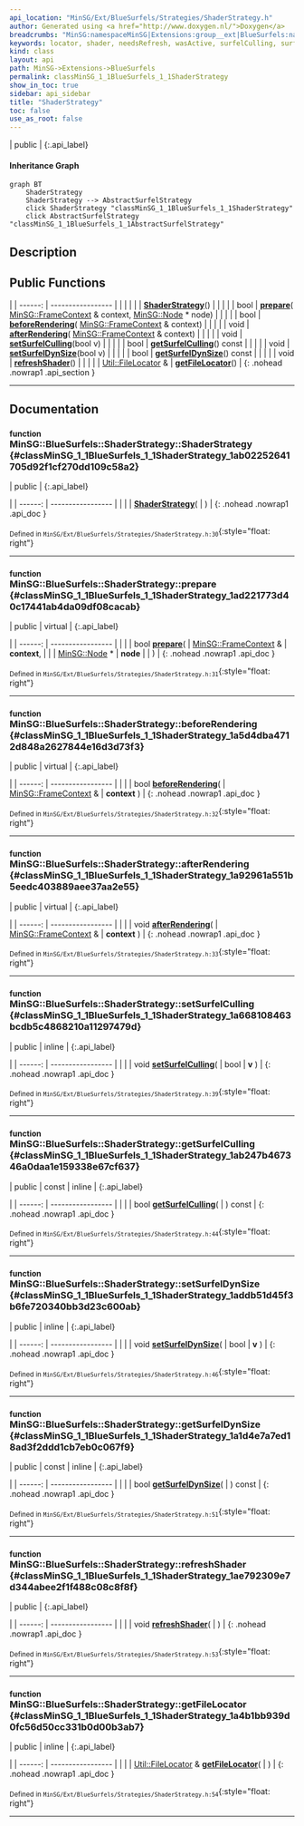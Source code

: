 ```yaml
---
api_location: "MinSG/Ext/BlueSurfels/Strategies/ShaderStrategy.h"
author: Generated using <a href="http://www.doxygen.nl/">Doxygen</a>
breadcrumbs: "MinSG:namespaceMinSG|Extensions:group__ext|BlueSurfels:namespaceMinSG_1_1BlueSurfels"
keywords: locator, shader, needsRefresh, wasActive, surfelCulling, surfelDynSize, ShaderStrategy, prepare, beforeRendering, afterRendering, setSurfelCulling, getSurfelCulling, setSurfelDynSize, getSurfelDynSize, refreshShader, getFileLocator
kind: class
layout: api
path: MinSG->Extensions->BlueSurfels
permalink: classMinSG_1_1BlueSurfels_1_1ShaderStrategy
show_in_toc: true
sidebar: api_sidebar
title: "ShaderStrategy"
toc: false
use_as_root: false
---
```


| public |
{:.api_label}

#### Inheritance Graph

```mermaid
graph BT
	ShaderStrategy
	ShaderStrategy --> AbstractSurfelStrategy
	click ShaderStrategy "classMinSG_1_1BlueSurfels_1_1ShaderStrategy"
	click AbstractSurfelStrategy "classMinSG_1_1BlueSurfels_1_1AbstractSurfelStrategy"
```

## Description





## Public Functions

|
| ------: | ----------------- |
|  | |
|  | **[ShaderStrategy](#classMinSG_1_1BlueSurfels_1_1ShaderStrategy_1ab02252641705d92f1cf270dd109c58a2)**() |
|  | |
| bool | **[prepare](#classMinSG_1_1BlueSurfels_1_1ShaderStrategy_1ad221773d40c17441ab4da09df08cacab)**( [MinSG::FrameContext](classMinSG_1_1FrameContext) & context,  [MinSG::Node](classMinSG_1_1Node) * node) |
|  | |
| bool | **[beforeRendering](#classMinSG_1_1BlueSurfels_1_1ShaderStrategy_1a5d4dba4712d848a2627844e16d3d73f3)**( [MinSG::FrameContext](classMinSG_1_1FrameContext) & context) |
|  | |
| void | **[afterRendering](#classMinSG_1_1BlueSurfels_1_1ShaderStrategy_1a92961a551b5eedc403889aee37aa2e55)**( [MinSG::FrameContext](classMinSG_1_1FrameContext) & context) |
|  | |
| void | **[setSurfelCulling](#classMinSG_1_1BlueSurfels_1_1ShaderStrategy_1a668108463bcdb5c4868210a11297479d)**(bool v) |
|  | |
| bool | **[getSurfelCulling](#classMinSG_1_1BlueSurfels_1_1ShaderStrategy_1ab247b467346a0daa1e159338e67cf637)**() const |
|  | |
| void | **[setSurfelDynSize](#classMinSG_1_1BlueSurfels_1_1ShaderStrategy_1addb51d45f3b6fe720340bb3d23c600ab)**(bool v) |
|  | |
| bool | **[getSurfelDynSize](#classMinSG_1_1BlueSurfels_1_1ShaderStrategy_1a1d4e7a7ed18ad3f2ddd1cb7eb0c067f9)**() const |
|  | |
| void | **[refreshShader](#classMinSG_1_1BlueSurfels_1_1ShaderStrategy_1ae792309e7d344abee2f1f488c08c8f8f)**() |
|  | |
| [Util::FileLocator](classUtil_1_1FileLocator) & | **[getFileLocator](#classMinSG_1_1BlueSurfels_1_1ShaderStrategy_1a4b1bb939d0fc56d50cc331b0d00b3ab7)**() |
{: .nohead .nowrap1 .api_section }


-------------------------------------------------------------------

## Documentation

### <small>function</small><br/> MinSG::BlueSurfels::ShaderStrategy::ShaderStrategy {#classMinSG_1_1BlueSurfels_1_1ShaderStrategy_1ab02252641705d92f1cf270dd109c58a2}

| public |
{:.api_label}

|
| ------: | ----------------- |
|  |
|  **[ShaderStrategy](#classMinSG_1_1BlueSurfels_1_1ShaderStrategy_1ab02252641705d92f1cf270dd109c58a2)**( |  ) |
{: .nohead .nowrap1 .api_doc }





<sub>Defined in `MinSG/Ext/BlueSurfels/Strategies/ShaderStrategy.h:30`</sub>{:style="float: right"}

-------------------------------------------------------------------

### <small>function</small><br/> MinSG::BlueSurfels::ShaderStrategy::prepare {#classMinSG_1_1BlueSurfels_1_1ShaderStrategy_1ad221773d40c17441ab4da09df08cacab}

| public | virtual |
{:.api_label}

|
| ------: | ----------------- |
|  |
| bool **[prepare](#classMinSG_1_1BlueSurfels_1_1ShaderStrategy_1ad221773d40c17441ab4da09df08cacab)**( |  [MinSG::FrameContext](classMinSG_1_1FrameContext) & | **context**, |
| |  [MinSG::Node](classMinSG_1_1Node) * | **node** |
|   ) |
{: .nohead .nowrap1 .api_doc }





<sub>Defined in `MinSG/Ext/BlueSurfels/Strategies/ShaderStrategy.h:31`</sub>{:style="float: right"}

-------------------------------------------------------------------

### <small>function</small><br/> MinSG::BlueSurfels::ShaderStrategy::beforeRendering {#classMinSG_1_1BlueSurfels_1_1ShaderStrategy_1a5d4dba4712d848a2627844e16d3d73f3}

| public | virtual |
{:.api_label}

|
| ------: | ----------------- |
|  |
| bool **[beforeRendering](#classMinSG_1_1BlueSurfels_1_1ShaderStrategy_1a5d4dba4712d848a2627844e16d3d73f3)**( |  [MinSG::FrameContext](classMinSG_1_1FrameContext) & | **context** ) |
{: .nohead .nowrap1 .api_doc }





<sub>Defined in `MinSG/Ext/BlueSurfels/Strategies/ShaderStrategy.h:32`</sub>{:style="float: right"}

-------------------------------------------------------------------

### <small>function</small><br/> MinSG::BlueSurfels::ShaderStrategy::afterRendering {#classMinSG_1_1BlueSurfels_1_1ShaderStrategy_1a92961a551b5eedc403889aee37aa2e55}

| public | virtual |
{:.api_label}

|
| ------: | ----------------- |
|  |
| void **[afterRendering](#classMinSG_1_1BlueSurfels_1_1ShaderStrategy_1a92961a551b5eedc403889aee37aa2e55)**( |  [MinSG::FrameContext](classMinSG_1_1FrameContext) & | **context** ) |
{: .nohead .nowrap1 .api_doc }





<sub>Defined in `MinSG/Ext/BlueSurfels/Strategies/ShaderStrategy.h:33`</sub>{:style="float: right"}

-------------------------------------------------------------------

### <small>function</small><br/> MinSG::BlueSurfels::ShaderStrategy::setSurfelCulling {#classMinSG_1_1BlueSurfels_1_1ShaderStrategy_1a668108463bcdb5c4868210a11297479d}

| public | inline |
{:.api_label}

|
| ------: | ----------------- |
|  |
| void **[setSurfelCulling](#classMinSG_1_1BlueSurfels_1_1ShaderStrategy_1a668108463bcdb5c4868210a11297479d)**( | bool | **v** ) |
{: .nohead .nowrap1 .api_doc }





<sub>Defined in `MinSG/Ext/BlueSurfels/Strategies/ShaderStrategy.h:39`</sub>{:style="float: right"}

-------------------------------------------------------------------

### <small>function</small><br/> MinSG::BlueSurfels::ShaderStrategy::getSurfelCulling {#classMinSG_1_1BlueSurfels_1_1ShaderStrategy_1ab247b467346a0daa1e159338e67cf637}

| public | const | inline |
{:.api_label}

|
| ------: | ----------------- |
|  |
| bool **[getSurfelCulling](#classMinSG_1_1BlueSurfels_1_1ShaderStrategy_1ab247b467346a0daa1e159338e67cf637)**( |  ) const |
{: .nohead .nowrap1 .api_doc }





<sub>Defined in `MinSG/Ext/BlueSurfels/Strategies/ShaderStrategy.h:44`</sub>{:style="float: right"}

-------------------------------------------------------------------

### <small>function</small><br/> MinSG::BlueSurfels::ShaderStrategy::setSurfelDynSize {#classMinSG_1_1BlueSurfels_1_1ShaderStrategy_1addb51d45f3b6fe720340bb3d23c600ab}

| public | inline |
{:.api_label}

|
| ------: | ----------------- |
|  |
| void **[setSurfelDynSize](#classMinSG_1_1BlueSurfels_1_1ShaderStrategy_1addb51d45f3b6fe720340bb3d23c600ab)**( | bool | **v** ) |
{: .nohead .nowrap1 .api_doc }





<sub>Defined in `MinSG/Ext/BlueSurfels/Strategies/ShaderStrategy.h:46`</sub>{:style="float: right"}

-------------------------------------------------------------------

### <small>function</small><br/> MinSG::BlueSurfels::ShaderStrategy::getSurfelDynSize {#classMinSG_1_1BlueSurfels_1_1ShaderStrategy_1a1d4e7a7ed18ad3f2ddd1cb7eb0c067f9}

| public | const | inline |
{:.api_label}

|
| ------: | ----------------- |
|  |
| bool **[getSurfelDynSize](#classMinSG_1_1BlueSurfels_1_1ShaderStrategy_1a1d4e7a7ed18ad3f2ddd1cb7eb0c067f9)**( |  ) const |
{: .nohead .nowrap1 .api_doc }





<sub>Defined in `MinSG/Ext/BlueSurfels/Strategies/ShaderStrategy.h:51`</sub>{:style="float: right"}

-------------------------------------------------------------------

### <small>function</small><br/> MinSG::BlueSurfels::ShaderStrategy::refreshShader {#classMinSG_1_1BlueSurfels_1_1ShaderStrategy_1ae792309e7d344abee2f1f488c08c8f8f}

| public |
{:.api_label}

|
| ------: | ----------------- |
|  |
| void **[refreshShader](#classMinSG_1_1BlueSurfels_1_1ShaderStrategy_1ae792309e7d344abee2f1f488c08c8f8f)**( |  ) |
{: .nohead .nowrap1 .api_doc }





<sub>Defined in `MinSG/Ext/BlueSurfels/Strategies/ShaderStrategy.h:53`</sub>{:style="float: right"}

-------------------------------------------------------------------

### <small>function</small><br/> MinSG::BlueSurfels::ShaderStrategy::getFileLocator {#classMinSG_1_1BlueSurfels_1_1ShaderStrategy_1a4b1bb939d0fc56d50cc331b0d00b3ab7}

| public | inline |
{:.api_label}

|
| ------: | ----------------- |
|  |
| [Util::FileLocator](classUtil_1_1FileLocator) & **[getFileLocator](#classMinSG_1_1BlueSurfels_1_1ShaderStrategy_1a4b1bb939d0fc56d50cc331b0d00b3ab7)**( |  ) |
{: .nohead .nowrap1 .api_doc }





<sub>Defined in `MinSG/Ext/BlueSurfels/Strategies/ShaderStrategy.h:54`</sub>{:style="float: right"}

-------------------------------------------------------------------

